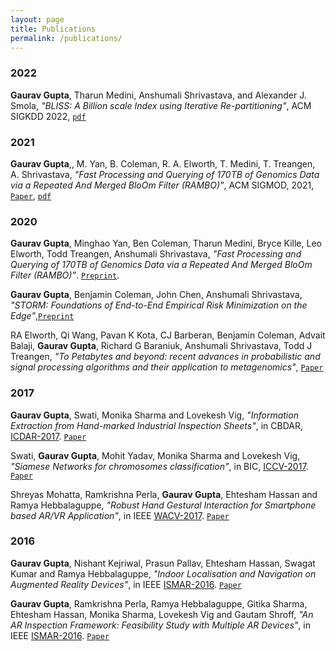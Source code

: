 ```yaml
---
layout: page
title: Publications
permalink: /publications/
---
```


### 2022

 __Gaurav Gupta__, Tharun Medini, Anshumali Shrivastava, and Alexander J. Smola, _"BLISS: A Billion scale Index using Iterative Re-partitioning"_, ACM SIGKDD 2022, [`pdf`](https://gaurav16gupta.github.io/papers/BLISS_KDD2022.pdf)

### 2021

__Gaurav Gupta__,, M. Yan, B. Coleman, R. A. Elworth, T. Medini, T. Treangen, A. Shrivastava, _"Fast Processing and Querying of 170TB of Genomics Data via a Repeated And Merged BloOm Filter (RAMBO)"_, ACM SIGMOD, 2021, [`Paper`](https://dl.acm.org/doi/10.1145/3448016.3457333), [`pdf`]()

### 2020

__Gaurav Gupta__, Minghao Yan, Ben Coleman, Tharun Medini, Bryce Kille, Leo Elworth, Todd Treangen, Anshumali Shrivastava, _"Fast Processing and Querying of 170TB of Genomics Data via a Repeated And Merged BloOm Filter (RAMBO)"_. [`Preprint`](https://arxiv.org/abs/1910.02611).

__Gaurav Gupta__, Benjamin Coleman, John Chen, Anshumali Shrivastava, _"STORM: Foundations of End-to-End Empirical Risk Minimization on the Edge"_,[`Preprint`](https://arxiv.org/abs/2006.14554) 

RA Elworth, Qi Wang, Pavan K Kota, CJ Barberan, Benjamin Coleman, Advait Balaji, __Gaurav Gupta__, Richard G Baraniuk, Anshumali Shrivastava, Todd J Treangen, _"To Petabytes and beyond: recent advances in probabilistic and signal processing algorithms and their application to metagenomics"_, [`Paper`](https://academic.oup.com/nar/article/48/10/5217/5825624)

### 2017

__Gaurav Gupta__, Swati, Monika Sharma and Lovekesh Vig, _"Information Extraction from Hand-marked Industrial Inspection Sheets"_, in CBDAR, [ICDAR-2017](http://u-pat.org/ICDAR2017/index.php). [`Paper`](https://gaurav16gupta.github.io/papers/cbdar.pdf)

Swati, __Gaurav Gupta__, Mohit Yadav, Monika Sharma and Lovekesh Vig, _"Siamese Networks for chromosomes classification"_, in BIC, [ICCV-2017](http://iccv2017.thecvf.com/). [`Paper`](https://gaurav16gupta.github.io/papers/Siamese%20Networks%20For%20Chromosome%20Classification_BIC_ICCV2017.pdf)

Shreyas Mohatta, Ramkrishna Perla, __Gaurav Gupta__, Ehtesham Hassan and Ramya Hebbalaguppe, _"Robust Hand Gestural Interaction for Smartphone based AR/VR Application"_, in IEEE [WACV-2017](http://pamitc.org/wacv2017/). [`Paper`](https://gaurav16gupta.github.io/papers/HandGesture.pdf)

### 2016

__Gaurav Gupta__, Nishant Kejriwal, Prasun Pallav, Ehtesham Hassan, Swagat Kumar and Ramya Hebbalaguppe, _"Indoor Localisation and Navigation on Augmented Reality Devices"_, in IEEE [ISMAR-2016](http://www.ismar.vgtc.org/). [`Paper`](https://gaurav16gupta.github.io/papers/IndoorLocalisation.pdf)

 __Gaurav Gupta__, Ramkrishna Perla, Ramya Hebbalaguppe, Gitika Sharma, Ehtesham Hassan, Monika Sharma, Lovekesh Vig and Gautam Shroff, _"An AR Inspection Framework: Feasibility Study with Multiple AR Devices"_, in IEEE [ISMAR-2016](http://www.ismar.vgtc.org/). [`Paper`](https://gaurav16gupta.github.io/papers/ARInspection.pdf)


